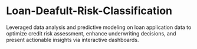 # Loan-Deafult-Risk-Classification
Leveraged data analysis and predictive modeling on loan application data to optimize credit risk assessment, enhance underwriting decisions, and present actionable insights via interactive dashboards.
